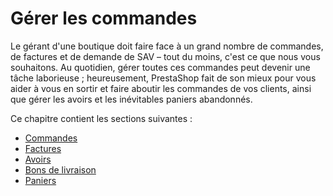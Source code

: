 # Gérer les commandes

Le gérant d'une boutique doit faire face à un grand nombre de commandes, de factures et de demande de SAV – tout du moins, c'est ce que nous vous souhaitons. Au quotidien, gérer toutes ces commandes peut devenir une tâche laborieuse ; heureusement, PrestaShop fait de son mieux pour vous aider à vous en sortir et faire aboutir les commandes de vos clients, ainsi que gérer les avoirs et les inévitables paniers abandonnés.

Ce chapitre contient les sections suivantes :

* [Commandes](gestion-liste-commandes.md)
* [Factures](factures.md)
* [Avoirs](avoirs.md)
* [Bons de livraison](bons-de-livraison.md)
* [Paniers](paniers.md)



